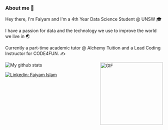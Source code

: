 ### About me :milky_way:

Hey there, I'm Faiyam and I'm a 4th Year Data Science Student @ UNSW 🎓 

I have a passion for data and the technology we use to improve the world we live in :earth_asia:

Currently a part-time academic tutor @ Alchemy Tuition and a Lead Coding Instructor for CODE4FUN. :writing_hand:

<img align="right" alt="GIF" height="200px" src="https://media.giphy.com/media/qgQUggAC3Pfv687qPC/giphy.gif" />

<img align="center" src="https://github-readme-streak-stats.herokuapp.com?user=iamfaiyam&hide_border=false&date_format=M%20j%5B%2C%20Y%5D" alt="My github stats" />

[![Linkedin: Faiyam Islam](https://img.shields.io/badge/-Faiyam_Islam-blue?style=flat-square&logo=Linkedin&logoColor=white&link=https://www.linkedin.com/in/faiyamislam/)](https://www.linkedin.com/in/faiyamislam/)

